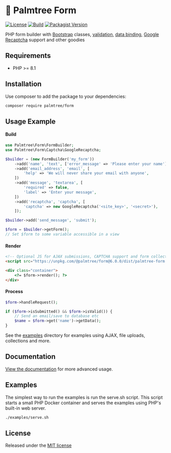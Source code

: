 # :palm_tree: Palmtree Form

[![License](http://img.shields.io/packagist/l/palmtree/form.svg)](LICENSE)
[![Build](https://img.shields.io/github/actions/workflow/status/palmtreephp/form/build.yaml?branch=master)](https://github.com/palmtreephp/form/actions/workflows/build.yaml)
[![Packagist Version](https://img.shields.io/packagist/v/palmtree/form)](https://packagist.org/packages/palmtree/form)

PHP form builder with [Bootstrap](https://getbootstrap.com/) classes, [validation](docs/constraints.md), [data binding](docs/data-binding.md), [Google Recaptcha](https://www.google.com/recaptcha/intro/) support and other goodies

## Requirements
* PHP >= 8.1

## Installation

Use composer to add the package to your dependencies:
```sh
composer require palmtree/form
```

## Usage Example

#### Build
```php
use Palmtree\Form\FormBuilder;
use Palmtree\Form\Captcha\GoogleRecaptcha;

$builder = (new FormBuilder('my_form'))
    ->add('name', 'text', ['error_message' => 'Please enter your name'])
    ->add('email_address', 'email', [
        'help' => 'We will never share your email with anyone',
    ])
    ->add('message', 'textarea', [
        'required' => false,
        'label' => 'Enter your message',
    ])
    ->add('recaptcha', 'captcha', [
        'captcha' => new GoogleRecaptcha('<site_key>', '<secret>'),
    ]);

$builder->add('send_message', 'submit');

$form = $builder->getForm();
// Set $form to some variable accessible in a view

```

#### Render
```html
<!-- Optional JS for AJAX submissions, CAPTCHA support and form collections -->
<script src="https://unpkg.com/@palmtree/form@6.0.0/dist/palmtree-form.pkgd.min.js"></script>

<div class="container">
    <?= $form->render(); ?>
</div>
```

#### Process
```php
$form->handleRequest();

if ($form->isSubmitted() && $form->isValid()) {
    // Send an email/save to database etc
    $name = $form->get('name')->getData();
}
```

See the [examples](examples) directory for examples using AJAX, file uploads, collections and more.

## Documentation

[View the documentation](docs/index.md) for more advanced usage.

## Examples

The simplest way to run the examples is run the serve.sh script. This script starts a small PHP Docker container
and serves the examples using PHP's built-in web server.

```sh
./examples/serve.sh
```

## License

Released under the [MIT license](LICENSE)

